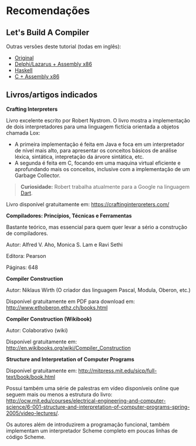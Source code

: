 # Recomendações

## Let's Build A Compiler

Outras versões deste tutorial (todas em inglês):

- [Original](https://compilers.iecc.com/crenshaw/)
- [Delphi/Lazarus + Assembly x86](http://www.pp4s.co.uk/main/tu-trans-comp-jc-intro.html)
- [Haskell](https://g-ford.github.io/cradle/)
- [C + Assembly x86](https://github.com/lotabout/Let-s-build-a-compiler)

## Livros/artigos indicados

**Crafting Interpreters**

Livro excelente escrito por Robert Nystrom. O livro mostra a implementação de dois interpretadores para uma linguagem fictícia orientada a objetos chamada Lox:

- A primeira implementação é feita em Java e foca em um interpretador de nível mais alto, para apresentar os conceitos básicos de análise léxica, sintática, intepretação da árvore sintática, etc.
- A segunda é feita em C, focando em uma maquina virtual eficiente e aprofundando mais os conceitos, inclusive com a implementação de um Garbage Collector.

>**Curiosidade:** Robert trabalha atualmente para a Google na linguagem [Dart](http://dart.dev/).

Livro disponível gratuitamente em: <https://craftinginterpreters.com/>

**Compiladores: Princípios, Técnicas e Ferramentas** 

Bastante teórico, mas essencial para quem quer levar a sério a construção de compiladores.

Autor: Alfred V. Aho, Monica S. Lam e Ravi Sethi

Editora: Pearson

Páginas: 648

**Compiler Construction**

Autor: Niklaus Wirth (O criador das linguagem Pascal, Modula, Oberon, etc.)

Disponível gratuitamente em PDF para download em: <http://www.ethoberon.ethz.ch/books.html> 

 
**Compiler Construction (Wikibook)**

Autor: Colaborativo (wiki)

Disponível gratuitamente em: <http://en.wikibooks.org/wiki/Compiler_Construction>

 
**Structure and Interpretation of Computer Programs**

Disponível gratuitamente em: <http://mitpress.mit.edu/sicp/full-text/book/book.html>

Possui também uma série de palestras em vídeo disponíveis online que seguem mais ou menos a estrutura do livro: <http://ocw.mit.edu/courses/electrical-engineering-and-computer-science/6-001-structure-and-interpretation-of-computer-programs-spring-2005/video-lectures/>.

Os autores além de introduzirem a programação funcional, também implementam um interpretador Scheme completo em poucas linhas de código Scheme.
